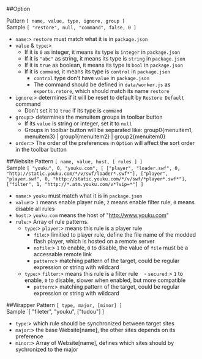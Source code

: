 ##Option

Pattern `[ name, value, type, ignore, group ]`</br>
Sample `[ "restore", null, "command", false, 0 ]`</br>

- `name`:> `restore` must match what it is in `package.json`
- `value` & `type`:> 
  - If it is `0` as integer, it means its type is `integer` in `package.json`
  - If it is `"abc"` as string, it means its type is `string` in `package.json`
  - If it is `true` as boolean, it means its type is `bool` in `package.json`
  - If it is `command`, it means its type is `control` in `package.json`
    - `control` type don't have `value` in `package.json`
    - The command should be defined in `data/worker.js` as `exports.retore`, which should match its name `restore`
- `ignore`:> determines if it will be reset to default by `Restore Default` command
  - Don't set it to `true` if its type is `command`
- `group`:> determines the menuitem groups in toolbar button
  - If its `value` is string or integer, set it to `null`
  - Groups in toolbar button will be separated like: group0{menuitem1, menuitem3} | group1{menuitem2} | group2{menuitem0}
- `order`:> The order of the preferences in `Option` will affect the sort order in the toolbar button

##Website
Pattern `[ name, value, host, [ rules ] ]`</br>
Sample `[ "youku", 0, "youku.com", [ ["player", "loader.swf", 0, "http://static.youku.com/*/v/swf/loader*.swf*"], ["player", "player.swf", 0, "http://static.youku.com/*/v/swf/*player*.swf*"], ["filter", 1, "http://*.atm.youku.com/v*?vip=*"] ]`</br>

- `name`:> `youku` must match what it is in `package.json`
- `value`:> `1` means enable player rule, `2` means enable filter rule, `0` means disable all rules
- `host`:> `youku.com` means the host of "http://www.youku.com"
- `rule`:> Array of rule patterns.
  - `type`:> `player`:> means this rule is a player rule
    - `file`:> limitied to player rule, define the file name of the modded flash player, which is hosted on a remote server
    - `nofile`:> `1` to enable, `0` to disable, the value of `file` must be a accessable remote link
    - `pattern`:> matching pattern of the target, could be regular expression or string with wildcard
  - `type`:> `filter`:> means this rule is a filter rule
    - `secured`:> `1` to enable, `0` to disable, slower when enabled, but more compatible
    - `pattern`:> matching pattern of the target, could be regular expression or string with wildcard

##Wrapper
Pattern `[ type, major, [minor] ]`</br>
Sample `[ "fileter", "youku", ["tudou"] ]</br>

- `type`:> which rule should be synchronized between target sites
- `major`:> the base Website[name], the other sites depends on its preference
- `minor`:> Array of Website[name], defines which sites should by sychronized to the major
